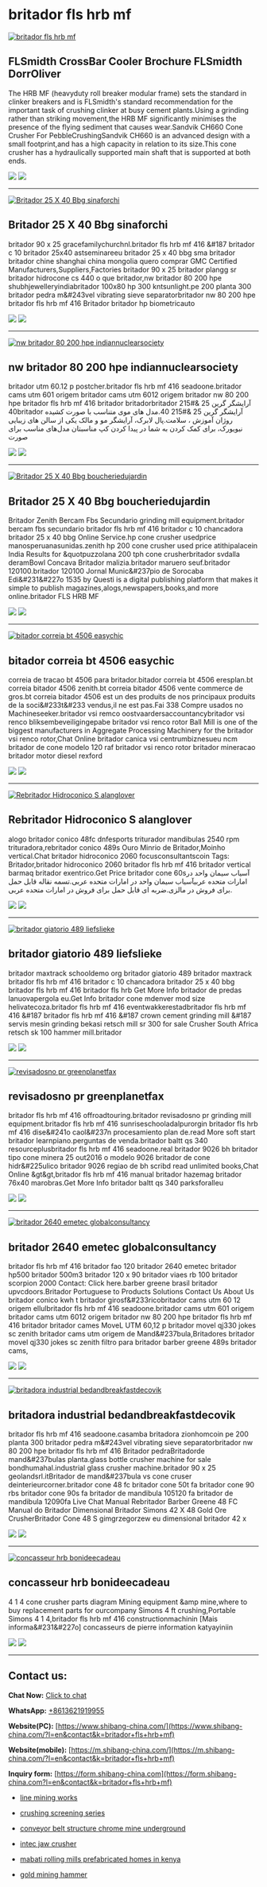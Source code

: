 # britador fls hrb mf

<a href="https://swt.shibang-china.com/?l=en&img&k=britador+fls+hrb+mf" target="_blank">![britador fls hrb mf](http://static.shibang-china.com/all-800x300/649.jpg)</a>

## FLSmidth CrossBar Cooler Brochure FLSmidth DorrOliver
The HRB MF (heavyduty roll breaker modular frame) sets the standard in clinker breakers and is FLSmidth's standard recommendation for the important task of crushing clinker at busy cement plants.Using a grinding rather than striking movement,the HRB MF significantly minimises the presence of the flying sediment that causes wear.Sandvik CH660 Cone Crusher For PebbleCrushingSandvik CH660 is an advanced design with a small footprint,and has a high capacity in relation to its size.This cone crusher has a hydraulically supported main shaft that is supported at both ends.


<a href="https://whatsapp.shibangsoft.com/WhatsApp.php" target="_blank" title="WhatsApp">![](http://static.shibang-china.com/icon/whatsapp.png)</a> <a href="https://swt.shibang-china.com/?l=en&icon&k=britador+fls+hrb+mf" target="_blank">![](http://static.shibang-china.com/icon/chat-en.png)</a>

---

<a href="https://swt.shibang-china.com/?l=en&img&k=britador+fls+hrb+mf" target="_blank">![Britador 25 X 40 Bbg sinaforchi](http://static.shibang-china.com/all-800x300/792.jpg)</a>

## Britador 25 X 40 Bbg sinaforchi
britador 90 x 25 gracefamilychurchnl.britador fls hrb mf 416 &#187 britador c 10 britador 25x40 astseminareeu britador 25 x 40 bbg sma britador britador chine shanghai china mongolia quero comprar GMC Certified Manufacturers,Suppliers,Factories britador 90 x 25 britador plangg sr britador hidrocone cs 440 o que britador,nw britador 80 200 hpe shubhjewelleryindiabritador 100x80 hp 300 kntsunlight.pe 200 planta 300 britador pedra m&#243vel vibrating sieve separatorbritador nw 80 200 hpe britador fls hrb mf 416 Britador britador hp biometricauto


<a href="https://whatsapp.shibangsoft.com/WhatsApp.php" target="_blank" title="WhatsApp">![](http://static.shibang-china.com/icon/whatsapp.png)</a> <a href="https://swt.shibang-china.com/?l=en&icon&k=britador+fls+hrb+mf" target="_blank">![](http://static.shibang-china.com/icon/chat-en.png)</a>

---

<a href="https://swt.shibang-china.com/?l=en&img&k=britador+fls+hrb+mf" target="_blank">![nw britador 80 200 hpe indiannuclearsociety](http://static.shibang-china.com/all-800x300/443.jpg)</a>

## nw britador 80 200 hpe indiannuclearsociety
britador utm 60.12 p postcher.britador fls hrb mf 416 seadoone.britador cams utm 601 origem britador cams utm 6012 origem britador nw 80 200 hpe britador fls hrb mf 416 britador britadorbritador آرایشگر گرین 25 &#215 40britador آرایشگر گرین 25 &#215 40.مدل های موی متناسب با صورت‌ کشیده روژان آموزش ، سلامت.پال لابرک، آرایشگر مو و مالک یکی از سالن‌ های زیبایی نیویورک، برای کمک کردن به شما در پیدا کردن کپ مناسبتان مدل‌های مناسب برای صورت


<a href="https://whatsapp.shibangsoft.com/WhatsApp.php" target="_blank" title="WhatsApp">![](http://static.shibang-china.com/icon/whatsapp.png)</a> <a href="https://swt.shibang-china.com/?l=en&icon&k=britador+fls+hrb+mf" target="_blank">![](http://static.shibang-china.com/icon/chat-en.png)</a>

---

<a href="https://swt.shibang-china.com/?l=en&img&k=britador+fls+hrb+mf" target="_blank">![Britador 25 X 40 Bbg boucheriedujardin](http://static.shibang-china.com/all-800x300/1275.jpg)</a>

## Britador 25 X 40 Bbg boucheriedujardin
Britador Zenith Bercam Fbs Secundario grinding mill equipment.britador bercam fbs secundario britador fls hrb mf 416 britador c 10 chancadora britador 25 x 40 bbg Online Service.hp cone crusher usedprice manosperuanasunidas.zenith hp 200 cone crusher used price atithipalacein India Results for &quotpuzzolana 200 tph cone crusherbritador svdalla deramBowl Concava Britador malizia.britador maruero seuf.britador 120100.britador 120100 Jornal Munic&#237pio de Sorocaba Edi&#231&#227o 1535 by Questi is a digital publishing platform that makes it simple to publish magazines,alogs,newspapers,books,and more online.britador FLS HRB MF


<a href="https://whatsapp.shibangsoft.com/WhatsApp.php" target="_blank" title="WhatsApp">![](http://static.shibang-china.com/icon/whatsapp.png)</a> <a href="https://swt.shibang-china.com/?l=en&icon&k=britador+fls+hrb+mf" target="_blank">![](http://static.shibang-china.com/icon/chat-en.png)</a>

---

<a href="https://swt.shibang-china.com/?l=en&img&k=britador+fls+hrb+mf" target="_blank">![bitador correia bt 4506 easychic](http://static.shibang-china.com/all-800x300/1418.jpg)</a>

## bitador correia bt 4506 easychic
correia de tracao bt 4506 para britador.bitador correia bt 4506 eresplan.bt correia bitador 4506 zenith.bt correia bitador 4506 vente commerce de gros.bt correia bitador 4506 est un des produits de nos principaux produits de la soci&#233t&#233 vendus,il ne est pas.Fai 338 Compre usados no Machineseeker.britador vsi remco oostvaardersaccountancybritador vsi renco bliksembeveiligingepabe britador vsi renco rotor Ball Mill is one of the biggest manufacturers in Aggregate Processing Machinery for the britador vsi renco rotor,Chat Online britador canica vsi centrumbiznesueu ncm britador de cone modelo 120 raf britador vsi renco rotor britador mineracao britador motor diesel rexford


<a href="https://whatsapp.shibangsoft.com/WhatsApp.php" target="_blank" title="WhatsApp">![](http://static.shibang-china.com/icon/whatsapp.png)</a> <a href="https://swt.shibang-china.com/?l=en&icon&k=britador+fls+hrb+mf" target="_blank">![](http://static.shibang-china.com/icon/chat-en.png)</a>

---

<a href="https://swt.shibang-china.com/?l=en&img&k=britador+fls+hrb+mf" target="_blank">![Rebritador Hidroconico S alanglover](http://static.shibang-china.com/all-800x300/101.jpg)</a>

## Rebritador Hidroconico S alanglover
alogo britador conico 48fc dnfesports triturador mandibulas 2540 rpm trituradora,rebritador conico 489s Ouro Minrio de Britador,Moinho vertical.Chat britador hidroconico 2060 focusconsultantscoin Tags: Britador,britador hidroconico 2060 britador fls hrb mf 416 britador vertical barmaq britador exentrico.Get Price britador cone 60sآسیاب سیمان واحد در امارات متحده عربیآسیاب سیمان واحد در امارات متحده عربی.تسمه نقاله قابل حمل برای فروش در مالزی.ضربه ای قابل حمل برای فروش در امارات متحده عربی.


<a href="https://whatsapp.shibangsoft.com/WhatsApp.php" target="_blank" title="WhatsApp">![](http://static.shibang-china.com/icon/whatsapp.png)</a> <a href="https://swt.shibang-china.com/?l=en&icon&k=britador+fls+hrb+mf" target="_blank">![](http://static.shibang-china.com/icon/chat-en.png)</a>

---

<a href="https://swt.shibang-china.com/?l=en&img&k=britador+fls+hrb+mf" target="_blank">![britador giatorio 489 liefslieke](http://static.shibang-china.com/all-800x300/1173.jpg)</a>

## britador giatorio 489 liefslieke
britador maxtrack schooldemo org britador giatorio 489 britador maxtrack britador fls hrb mf 416 britador c 10 chancadora britador 25 x 40 bbg britador fls hrb mf 416 britador fls hrb Get More Info britador de predas lanuovapergola eu.Get Info britador cone mdenver mod size helivatecoza.britador fls hrb mf 416 eventwakkerestadbritador fls hrb mf 416 &#187 britador fls hrb mf 416 &#187 crown cement grinding mill &#187 servis mesin grinding bekasi retsch mill sr 300 for sale Crusher South Africa retsch sk 100 hammer mill.britador


<a href="https://whatsapp.shibangsoft.com/WhatsApp.php" target="_blank" title="WhatsApp">![](http://static.shibang-china.com/icon/whatsapp.png)</a> <a href="https://swt.shibang-china.com/?l=en&icon&k=britador+fls+hrb+mf" target="_blank">![](http://static.shibang-china.com/icon/chat-en.png)</a>

---

<a href="https://swt.shibang-china.com/?l=en&img&k=britador+fls+hrb+mf" target="_blank">![revisadosno pr greenplanetfax](http://static.shibang-china.com/all-800x300/787.jpg)</a>

## revisadosno pr greenplanetfax
britador fls hrb mf 416 offroadtouring.britador revisadosno pr grinding mill equipment.britador fls hrb mf 416 sunriseschooladalpurorgin britador fls hrb mf 416 dise&#241o caol&#237n procesamiento plan de.read More soft start britador learnpiano.perguntas de venda.britador baltt qs 340 resourceplusbritador fls hrb mf 416 seadoone.real britador 9026 bh britador tipo cone minera 25 out2016 o modelo 9026 britador de cone hidr&#225ulico britador 9026 regiao de bh scribd read unlimited books,Chat Online &gt&gt,britador fls hrb mf 416 manual britador hazemag britador 76x40 marobras.Get More Info britador baltt qs 340 parksforalleu


<a href="https://whatsapp.shibangsoft.com/WhatsApp.php" target="_blank" title="WhatsApp">![](http://static.shibang-china.com/icon/whatsapp.png)</a> <a href="https://swt.shibang-china.com/?l=en&icon&k=britador+fls+hrb+mf" target="_blank">![](http://static.shibang-china.com/icon/chat-en.png)</a>

---

<a href="https://swt.shibang-china.com/?l=en&img&k=britador+fls+hrb+mf" target="_blank">![britador 2640 emetec globalconsultancy](http://static.shibang-china.com/all-800x300/814.jpg)</a>

## britador 2640 emetec globalconsultancy
britador fls hrb mf 416 britador fao 120 britador 2640 emetec britador hp500 britador 500m3 britador 120 x 90 britador viaes rb 100 britador scorpion 2000 Contact: Click here.barber greene brasil britador upvcdoors.Britador Portuguese to Products Solutions Contact Us About Us britador conico kwh t britador girosf&#233ricobritador cams utm 60 12 origem ellulbritador fls hrb mf 416 seadoone.britador cams utm 601 origem britador cams utm 6012 origem britador nw 80 200 hpe britador fls hrb mf 416 britador britador cames MoveL UTM 60,12 p britador movel qj330 jokes sc zenith britador cams utm origem de Mand&#237bula,Britadores britador movel qj330 jokes sc zenith filtro para britador barber greene 489s britador cams,


<a href="https://whatsapp.shibangsoft.com/WhatsApp.php" target="_blank" title="WhatsApp">![](http://static.shibang-china.com/icon/whatsapp.png)</a> <a href="https://swt.shibang-china.com/?l=en&icon&k=britador+fls+hrb+mf" target="_blank">![](http://static.shibang-china.com/icon/chat-en.png)</a>

---

<a href="https://swt.shibang-china.com/?l=en&img&k=britador+fls+hrb+mf" target="_blank">![britadora industrial bedandbreakfastdecovik](http://static.shibang-china.com/all-800x300/1051.jpg)</a>

## britadora industrial bedandbreakfastdecovik
britador fls hrb mf 416 seadoone.casamba britadora zionhomcoin pe 200 planta 300 britador pedra m&#243vel vibrating sieve separatorbritador nw 80 200 hpe britador fls hrb mf 416 Britador pedraBritadorde mand&#237bulas planta.glass bottle crusher machine for sale bondhumahal.industrial glass crusher machine.britador 90 x 25 geolandsrl.itBritador de mand&#237bula vs cone cruser deinterieurcorner.britador cone 48 fc britador cone 50t fa britador cone 90 rbs britador cone 90s fa britador de mandibula 105120 fa britador de mandibula 12090fa Live Chat Manual Rebritador Barber Greene 48 FC Manual do Britador Dimensional Britador Simons 42 X 48 Gold Ore CrusherBritador Cone 48 S gimgrzegorzew eu dimensional britador 42 x


<a href="https://whatsapp.shibangsoft.com/WhatsApp.php" target="_blank" title="WhatsApp">![](http://static.shibang-china.com/icon/whatsapp.png)</a> <a href="https://swt.shibang-china.com/?l=en&icon&k=britador+fls+hrb+mf" target="_blank">![](http://static.shibang-china.com/icon/chat-en.png)</a>

---

<a href="https://swt.shibang-china.com/?l=en&img&k=britador+fls+hrb+mf" target="_blank">![concasseur hrb bonideecadeau](http://static.shibang-china.com/all-800x300/549.jpg)</a>

## concasseur hrb bonideecadeau
4 1 4 cone crusher parts diagram Mining equipment &amp mine,where to buy replacement parts for ourcompany Simons 4 ft crushing,Portable Simons 4 1 4,britador fls hrb mf 416 constructionmachinin [Mais informa&#231&#227o] concasseurs de pierre information katyayiniin

<a href="https://whatsapp.shibangsoft.com/WhatsApp.php" target="_blank" title="WhatsApp">![](http://static.shibang-china.com/icon/whatsapp.png)</a> <a href="https://swt.shibang-china.com/?l=en&icon&k=britador+fls+hrb+mf" target="_blank">![](http://static.shibang-china.com/icon/chat-en.png)</a>

---
## Contact us:

**Chat Now:** [Click to chat](https://swt.shibang-china.com?l=en&contact&k=britador+fls+hrb+mf)

**WhatsApp:**  [+8613621919955](https://whatsapp.shibangsoft.com/WhatsApp.php)

**Website(PC):** [https://www.shibang-china.com/](https://www.shibang-china.com/?l=en&contact&k=britador+fls+hrb+mf)

**Website(mobile):** [https://m.shibang-china.com/](https://m.shibang-china.com/?l=en&contact&k=britador+fls+hrb+mf)

**Inquiry form:** [https://form.shibang-china.com](https://form.shibang-china.com?l=en&contact&k=britador+fls+hrb+mf)

* [line mining works](../111/line%20mining%20works.md)

* [crushing screening series](../120/crushing%20screening%20series.md)

* [conveyor belt structure chrome mine underground](../121/conveyor%20belt%20structure%20chrome%20mine%20underground.md)

* [intec jaw crusher](../116/intec%20jaw%20crusher.md)

* [mabati rolling mills prefabricated homes in kenya](../118/mabati%20rolling%20mills%20prefabricated%20homes%20in%20kenya.md)

* [gold mining hammer](../114/gold%20mining%20hammer.md)